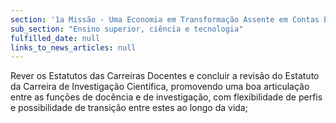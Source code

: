 ```yaml
---
section: '1a Missão - Uma Economia em Transformação Assente em Contas Equilibradas'
sub_section: "Ensino superior, ciência e tecnologia"
fulfilled_date: null
links_to_news_articles: null
---
```


Rever os Estatutos das Carreiras Docentes e concluir a revisão do Estatuto da Carreira de Investigação Científica, promovendo uma boa articulação entre as funções de docência e de investigação, com flexibilidade de perfis e possibilidade de transição entre estes ao longo da vida;